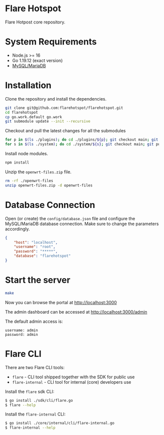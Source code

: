 
# Flare Hotspot

Flare Hotpost core repository.

# System Requirements

- Node.js >= 16
- Go 1.19.12 (exact version)
- [MySQL/MariaDB](https://github.com/adonespitogo/docker-services?tab=readme-ov-file#mariadb-service)

# Installation

Clone the repository and install the dependencies.

```sh
git clone git@github.com:flarehotspot/flarehotspot.git
cd flarehotspot
cp go.work.default go.work
git submodule update --init --recursive
```

Checkout and pull the latest changes for all the submodules

```sh
for p in $(ls ./plugins); do cd ./plugins/${p}; git checkout main; git pull; cd ../..; done
for s in $(ls ./system); do cd ./system/${s}; git checkout main; git pull; cd ../..; done
```

Install node modules.

```sh
npm install
```

Unzip the `openwrt-files.zip` file.

```sh
rm -rf ./openwrt-files
unzip openwrt-files.zip -d openwrt-files
```

# Database Connection

Open (or create) the `config/database.json` file and configure the MySQL/MariaDB database connection. Make sure to change the parameters accordingly.

```json
{
    "host": "localhost",
    "username": "root",
    "password": "*****",
    "database": "flarehotspot"
}
```

# Start the server

```sh
make
```
Now you can browse the portal at [http://localhost:3000](http://localhost:3000)

The admin dashboard can be accessed at [http://localhost:3000/admin](http://localhost:3000/admin)

The default admin access is:
```
username: admin
password: admin
```

# Flare CLI

There are two Flare CLI tools:

- `flare` - CLI tool shipped together with the SDK for public use
- `flare-internal` - CLI tool for internal (core) developers use

Install the `flare` sdk CLI:
```sh
$ go install ./sdk/cli/flare.go
$ flare --help
```

Install the `flare-internal` CLI:
```sh
$ go install ./core/internal/cli/flare-internal.go
$ flare-internal --help
```
